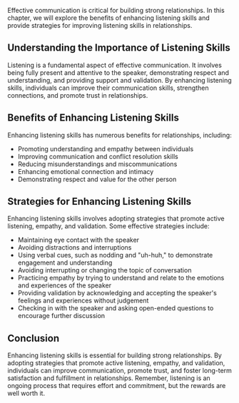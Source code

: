 
Effective communication is critical for building strong relationships. In this chapter, we will explore the benefits of enhancing listening skills and provide strategies for improving listening skills in relationships.

Understanding the Importance of Listening Skills
------------------------------------------------

Listening is a fundamental aspect of effective communication. It involves being fully present and attentive to the speaker, demonstrating respect and understanding, and providing support and validation. By enhancing listening skills, individuals can improve their communication skills, strengthen connections, and promote trust in relationships.

Benefits of Enhancing Listening Skills
--------------------------------------

Enhancing listening skills has numerous benefits for relationships, including:

* Promoting understanding and empathy between individuals
* Improving communication and conflict resolution skills
* Reducing misunderstandings and miscommunications
* Enhancing emotional connection and intimacy
* Demonstrating respect and value for the other person

Strategies for Enhancing Listening Skills
-----------------------------------------

Enhancing listening skills involves adopting strategies that promote active listening, empathy, and validation. Some effective strategies include:

* Maintaining eye contact with the speaker
* Avoiding distractions and interruptions
* Using verbal cues, such as nodding and "uh-huh," to demonstrate engagement and understanding
* Avoiding interrupting or changing the topic of conversation
* Practicing empathy by trying to understand and relate to the emotions and experiences of the speaker
* Providing validation by acknowledging and accepting the speaker's feelings and experiences without judgement
* Checking in with the speaker and asking open-ended questions to encourage further discussion

Conclusion
----------

Enhancing listening skills is essential for building strong relationships. By adopting strategies that promote active listening, empathy, and validation, individuals can improve communication, promote trust, and foster long-term satisfaction and fulfillment in relationships. Remember, listening is an ongoing process that requires effort and commitment, but the rewards are well worth it.
